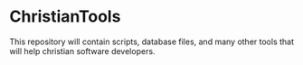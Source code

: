 # ChristianTools
This repository will contain scripts, database files, and many other tools that will help christian software developers.
